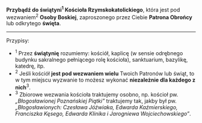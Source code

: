 **Przybądź do świątyni<sup>1</sup> Kościoła Rzymskokatolickiego**, która jest pod wezwaniem<sup>2</sup> **Osoby Boskiej**, zaproszonego przez Ciebie **Patrona Obrońcy** lub odkrytego **święta**.

---
Przypisy:

- <sup>1</sup> Przez **świątynię** rozumiemy: kościół, kaplicę (w sensie odrębnego budynku sakralnego pełniącego rolę kościoła), sanktuarium, bazylikę, katedrę, itp.
- <sup>2</sup> Jeśli kościół **jest pod wezwaniem wielu** Twoich Patronów lub świąt, to w tym miejscu wyzwanie to możesz wykonać **niezależnie dla każdego z nich**<sup>3</sup>.
- <sup>3</sup> Zbiorowe wezwania kościoła traktujemy osobno, np. kościoł pw. _„Błogosławionej Poznańskiej Piątki”_ traktujemy tak, jakby był pw. _„Błogosławionych: Czesława Jóźwiaka, Edwarda Kaźmierskiego, Franciszka Kęsego, Edwarda Klinika i Jarogniewa Wojciechowskiego”_.
